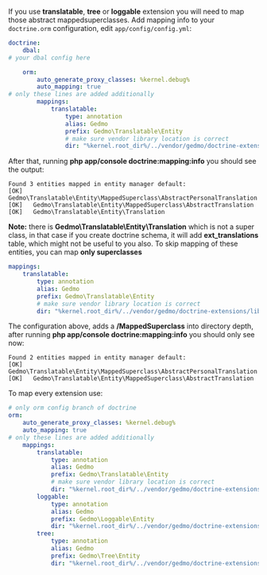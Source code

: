 If you use **translatable**, **tree** or **loggable**
extension you will need to map those abstract mappedsuperclasses. Add mapping info to your `doctrine.orm` configuration, edit `app/config/config.yml`:

```YAML
doctrine:
    dbal:
# your dbal config here

    orm:
        auto_generate_proxy_classes: %kernel.debug%
        auto_mapping: true
# only these lines are added additionally 
        mappings:
            translatable:
                type: annotation
                alias: Gedmo
                prefix: Gedmo\Translatable\Entity
                # make sure vendor library location is correct
                dir: "%kernel.root_dir%/../vendor/gedmo/doctrine-extensions/lib/Gedmo/Translatable/Entity"
```

After that, running **php app/console doctrine:mapping:info** you should see the output:

```
Found 3 entities mapped in entity manager default:
[OK]   Gedmo\Translatable\Entity\MappedSuperclass\AbstractPersonalTranslation
[OK]   Gedmo\Translatable\Entity\MappedSuperclass\AbstractTranslation
[OK]   Gedmo\Translatable\Entity\Translation
```

**Note:** there is **Gedmo\Translatable\Entity\Translation** which is not a super class, in that case
if you create doctrine schema, it will add **ext_translations** table, which might not be useful
to you also. To skip mapping of these entities, you can map **only superclasses**

```YAML
mappings:
    translatable:
        type: annotation
        alias: Gedmo
        prefix: Gedmo\Translatable\Entity
        # make sure vendor library location is correct
        dir: "%kernel.root_dir%/../vendor/gedmo/doctrine-extensions/lib/Gedmo/Translatable/Entity/MappedSuperclass"
```

The configuration above, adds a **/MappedSuperclass** into directory depth, after running
**php app/console doctrine:mapping:info** you should only see now:

```
Found 2 entities mapped in entity manager default:
[OK]   Gedmo\Translatable\Entity\MappedSuperclass\AbstractPersonalTranslation
[OK]   Gedmo\Translatable\Entity\MappedSuperclass\AbstractTranslation
```

To map every extension use:

```YAML
# only orm config branch of doctrine
orm:
    auto_generate_proxy_classes: %kernel.debug%
    auto_mapping: true
# only these lines are added additionally 
    mappings:
        translatable:
            type: annotation
            alias: Gedmo
            prefix: Gedmo\Translatable\Entity
            # make sure vendor library location is correct
            dir: "%kernel.root_dir%/../vendor/gedmo/doctrine-extensions/lib/Gedmo/Translatable/Entity"
        loggable:
            type: annotation
            alias: Gedmo
            prefix: Gedmo\Loggable\Entity
            dir: "%kernel.root_dir%/../vendor/gedmo/doctrine-extensions/lib/Gedmo/Loggable/Entity"
        tree:
            type: annotation
            alias: Gedmo
            prefix: Gedmo\Tree\Entity
            dir: "%kernel.root_dir%/../vendor/gedmo/doctrine-extensions/lib/Gedmo/Tree/Entity"
```